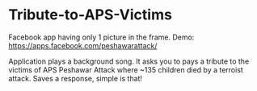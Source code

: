 # Tribute-to-APS-Victims
Facebook app having only 1 picture in the frame.
Demo: https://apps.facebook.com/peshawarattack/

Application plays a background song. 
It asks you to pays a tribute to the victims of APS Peshawar Attack where ~135 children died by a terroist attack.
Saves a response, simple is that!

